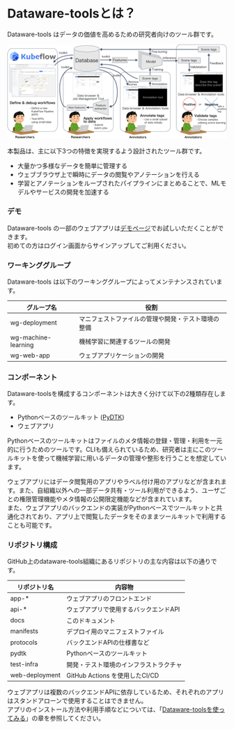 # Dataware-toolsとは？

Dataware-tools はデータの価値を高めるための研究者向けのツール群です。

![](.gitbook/assets/overview.png)

本製品は、主に以下3つの特徴を実現するよう設計されたツール群です。

* 大量かつ多様なデータを簡単に管理する
* ウェブブラウザ上で瞬時にデータの閲覧やアノテーションを行える
* 学習とアノテーションをループされたパイプラインにまとめることで、MLモデルやサービスの開発を加速する

### デモ

Dataware-tools の一部のウェブアプリは[デモページ](https://demo.dataware-tools.com)でお試しいただくことができます。\
初めての方はログイン画面からサインアップしてご利用ください。

### ワーキンググループ

Dataware-tools は以下のワーキンググループによってメンテナンスされています。

| グループ名               | 役割                        |
| ------------------- | ------------------------- |
| wg-deployment       | マニフェストファイルの管理や開発・テスト環境の整備 |
| wg-machine-learning | 機械学習に関連するツールの開発           |
| wg-web-app          | ウェブアプリケーションの開発            |

### コンポーネント

Dataware-toolsを構成するコンポーネントは大きく分けて以下の2種類存在します。

* Pythonベースのツールキット ([PyDTK](https://github.com/dataware-tools/pydtk))
* ウェブアプリ

Pythonベースのツールキットはファイルのメタ情報の登録・管理・利用を一元的に行うためのツールです。CLIも備えられているため、研究者は主にこのツールキットを使って機械学習に用いるデータの管理や整形を行うことを想定しています。

ウェブアプリにはデータ閲覧用のアプリやラベル付け用のアプリなどが含まれます。また、自組織以外への一部データ共有・ツール利用ができるよう、ユーザごとの権限管理機能やメタ情報の公開限定機能などが含まれています。\
また、ウェブアプリのバックエンドの実装がPythonベースでツールキットと共通化されており、アプリ上で閲覧したデータをそのままツールキットで利用することも可能です。

### リポジトリ構成

GitHub上のdataware-tools組織にあるリポジトリの主な内容は以下の通りです。

| リポジトリ名         | 内容物                       |
| -------------- | ------------------------- |
| app-\*         | ウェブアプリのフロントエンド            |
| api-\*         | ウェブアプリで使用するバックエンドAPI      |
| docs           | このドキュメント                  |
| manifests      | デプロイ用のマニフェストファイル          |
| protocols      | バックエンドAPIの仕様書など           |
| pydtk          | Pythonベースのツールキット          |
| test-infra     | 開発・テスト環境のインフラストラクチャ       |
| web-deployment | GitHub Actions を使用したCI/CD |

ウェブアプリは複数のバックエンドAPIに依存しているため、それぞれのアプリはスタンドアローンで使用することはできません。\
アプリのインストール方法や利用手順などについては、「[Dataware-toolsを使ってみる](manyuaru/kemanyuaru/insutrugaido/depuroimento.md)」の章を参照してください。
